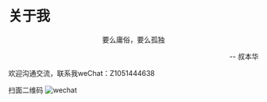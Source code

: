 # 关于我
<center>要么庸俗，要么孤独</center>
<p align="right">-- 叔本华</p>

欢迎沟通交流，联系我weChat：Z1051444638

扫面二维码
![wechat](/about/contactme.jpg)